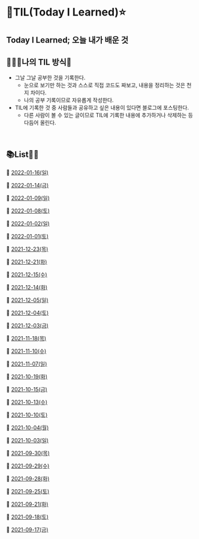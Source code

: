 # 🌈TIL(Today I Learned)⭐️


## Today I Learned; 오늘 내가 배운 것

## 🙆🏻‍♀️나의 TIL 방식🦜

- 그날 그날 공부한 것을 기록한다.
    - 눈으로 보기만 하는 것과 스스로 직접 코드도 짜보고, 내용을 정리하는 것은 천지 차이다.
    - 나의 공부 기록이므로 자유롭게 작성한다.
- TIL에 기록한 것 중 사람들과 공유하고 싶은 내용이 있다면 블로그에 포스팅한다.
    - 다른 사람이 볼 수 있는 글이므로 TIL에 기록한 내용에 추가하거나 삭제하는 등 다듬어 올린다.

<br/>

## 📚List🏃‍♀️
🖤 [2022-01-16(일)](https://github.com/kimchowon/TIL/blob/main/2022/2022-01-16-%EC%9D%BC.md)

🖤 [2022-01-14(금)](https://github.com/kimchowon/TIL/blob/main/2022/2022-01-14-%EA%B8%88.md)

🖤 [2022-01-09(일)](https://github.com/kimchowon/TIL/blob/main/2022/2022-01-09-%EC%9D%BC.md)

🖤 [2022-01-08(토)](https://github.com/kimchowon/TIL/blob/main/2022/2022-01-08-%ED%86%A0.md)

🖤 [2022-01-02(일)](https://github.com/kimchowon/TIL/blob/main/2022/2022-01-02-%EC%9D%BC.md)

🖤 [2022-01-01(토)](https://github.com/kimchowon/TIL/blob/main/2022/2022-01-01-%ED%86%A0.md)

🖤 [2021-12-23(목)](https://github.com/kimchowon/TIL/blob/main/2021/12/2021-12-23-%EB%AA%A9.md)

🖤 [2021-12-21(화)](https://github.com/kimchowon/TIL/blob/main/2021/12/2021-12-21-%ED%99%94.md)

🖤 [2021-12-15(수)](https://github.com/kimchowon/TIL/blob/main/2021/12/2021-12-15-%EC%88%98.md)

🖤 [2021-12-14(화)](https://github.com/kimchowon/TIL/blob/main/2021/12/2021-12-14-%ED%99%94.md)

🖤 [2021-12-05(일)](https://github.com/kimchowon/TIL/blob/main/2021/12/2021-12-05-%EC%9D%BC.md)

🖤 [2021-12-04(토)](https://github.com/kimchowon/TIL/blob/main/2021/12/2021-12-04-%ED%86%A0.md)

🖤 [2021-12-03(금)](https://github.com/kimchowon/TIL/blob/main/2021/12/2021-12-03-%EA%B8%88.md)

🖤 [2021-11-18(목)](https://github.com/kimchowon/TIL/blob/main/2021/11/2021-11-18-%EB%AA%A9.md)

🖤 [2021-11-10(수)](https://github.com/kimchowon/TIL/blob/main/2021/11/2021-11-10-%EC%88%98.md)

🖤 [2021-11-07(일)](https://github.com/kimchowon/TIL/blob/main/2021/11/2021-11-07-%EC%9D%BC.md)

🖤 [2021-10-19(화)](https://github.com/kimchowon/TIL/blob/main/2021/10/2021-10-19-%ED%99%94.md)

🖤 [2021-10-15(금)](https://github.com/kimchowon/TIL/blob/main/2021/10/2021-10-15-%EA%B8%88.md)

🖤 [2021-10-13(수)](https://github.com/kimchowon/TIL/blob/main/2021/10/2021-10-13-%EC%88%98.md)

🖤 [2021-10-10(토)](https://github.com/kimchowon/TIL/blob/main/2021/10/2021-10-10-%ED%86%A0.md)

🖤 [2021-10-04(월)](https://github.com/kimchowon/TIL/blob/main/2021/10/2021-10-04-%EC%9B%94.md)

🖤 [2021-10-03(일)](https://github.com/kimchowon/TIL/blob/main/2021/10/2021-10-03-%EC%9D%BC.md)

🖤 [2021-09-30(목)](https://github.com/kimchowon/TIL/blob/main/2021/09/2021-09-30-%EB%AA%A9.md)

🖤 [2021-09-29(수)](https://github.com/kimchowon/TIL/blob/main/2021/09/2021-09-29-%EC%88%98.md)

🖤 [2021-09-28(화)](https://github.com/kimchowon/TIL/blob/main/2021/09/2021-09-28-%ED%99%94.md)

🖤 [2021-09-25(토)](https://github.com/kimchowon/TIL/blob/main/2021/09/2021-09-25-%ED%86%A0.md)

🖤 [2021-09-21(화)](https://github.com/kimchowon/TIL/blob/main/2021/09/2021-09-21-%ED%99%94.md)

🖤 [2021-09-18(토)](https://github.com/kimchowon/TIL/blob/main/2021/09/2021-09-18-%ED%86%A0.md)

🖤 [2021-09-17(금)](https://github.com/kimchowon/TIL/blob/main/2021/09/2021-09-17-%EA%B8%88.md)

